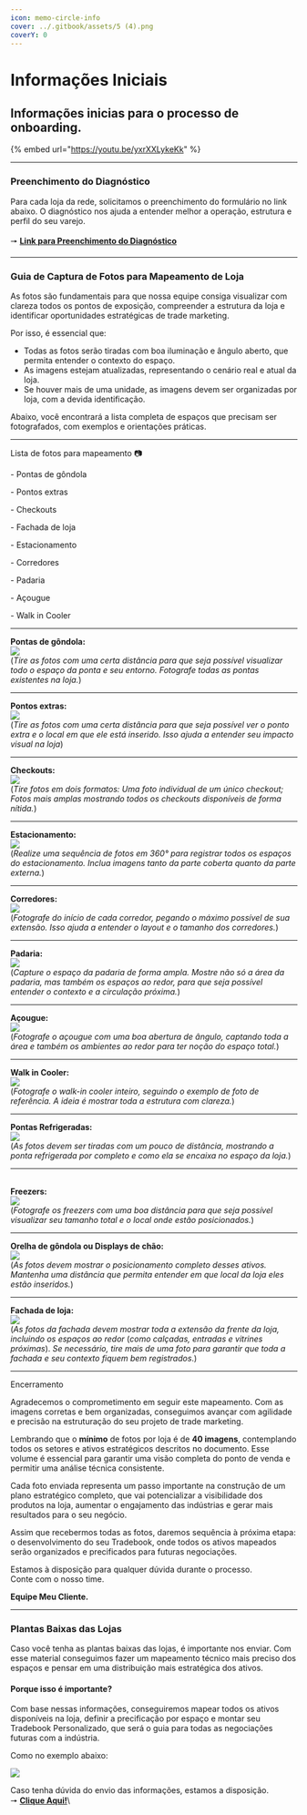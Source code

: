 ```yaml
---
icon: memo-circle-info
cover: ../.gitbook/assets/5 (4).png
coverY: 0
---
```


# Informações Iniciais

## Informações inicias para o processo de onboarding.

{% embed url="https://youtu.be/yxrXXLykeKk" %}

***

### Preenchimento do Diagnóstico

Para cada loja da rede, solicitamos o preenchimento do formulário no link abaixo. O diagnóstico nos ajuda a entender melhor a operação, estrutura e perfil do seu varejo.\
\
🠖 [**Link para Preenchimento do Diagnóstico**](https://form.typeform.com/to/BXqe2Nue)

***

### Guia de Captura de Fotos para Mapeamento de Loja

As fotos são fundamentais para que nossa equipe consiga visualizar com clareza todos os pontos de exposição, compreender a estrutura da loja e identificar oportunidades estratégicas de trade marketing.

Por isso, é essencial que:

* Todas as fotos serão tiradas com boa iluminação e ângulo aberto, que permita entender o contexto do espaço.
* As imagens estejam atualizadas, representando o cenário real e atual da loja.
* Se houver mais de uma unidade, as imagens devem ser organizadas por loja, com a devida identificação.

Abaixo, você encontrará a lista completa de espaços que precisam ser fotografados, com exemplos e orientações práticas.

***

Lista de fotos para mapeamento 📷

\- Pontas de gôndola&#x20;

\- Pontos extras&#x20;

\- Checkouts&#x20;

\- Fachada de loja&#x20;

\- Estacionamento&#x20;

\- Corredores&#x20;

\- Padaria&#x20;

\- Açougue&#x20;

\- Walk in Cooler

***

**Pontas de gôndola:**\
![](https://lh7-rt.googleusercontent.com/docsz/AD_4nXcrsi56st4ib9xyq1szyGx1VOpX29Gh-Id3ESivEVsTlFISps0Z3hHN2AWsXHsIqJNSXarWL0ch7wl2mgidhMp9UHJ69iEn421cOB_mbppKEcRY8JeHuXwfYRQK54I8o1m2Dt838w?key=-670ifXIVGjrN8F0wNmqKw)\
(_Tire as fotos com uma certa distância para que seja possível visualizar todo o espaço da ponta e seu entorno. Fotografe todas as pontas existentes na loja._)

***

**Pontos extras:**\
![](https://lh7-rt.googleusercontent.com/docsz/AD_4nXcCeEcJM5rAYy9zeFo6zfNwY8mYKeRqdobQTUlEIpPdaKiXWuy-nWblF2OQW0bn68SR2BKB_jrqzwrJoVLYcimSS0boko7fMGU7peeK7CTl74V0eR3gBg3-N5mbpG2AQqDThqVB?key=-670ifXIVGjrN8F0wNmqKw)\
(_Tire as fotos com uma certa distância para que seja possível ver o ponto extra e o local em que ele está inserido. Isso ajuda a entender seu impacto visual na loja_)

***

**Checkouts:**\
![](https://lh7-rt.googleusercontent.com/docsz/AD_4nXeq2h15xku89SK8zaz748U0xczFBD21p7Vyvg_uqsiYDQ-UKfpBJbvWRzOYTvLUGE_yTxbt5OQIIr0lQBOEFBHWD91aRg3IJnq4LmSTNPzL9L1SmY2VgnFtOfgcwl6LED1-CH-m?key=-670ifXIVGjrN8F0wNmqKw)\
(_Tire fotos em dois formatos: Uma foto individual de um único checkout;_\
_Fotos mais amplas mostrando todos os checkouts disponíveis de forma nítida._)

***

**Estacionamento:**\
![](https://lh7-rt.googleusercontent.com/docsz/AD_4nXeR_7dK2-L_9GSipTD0FPOliv1U3kmxj-o3bRyOEGYE-ABQkR0u3CAFGpu7QxW5rc55jV5Z8_8H5gGu-6AhQluUZPK6hq4FIiQAzi3nZX4ygHmJmD_rCZ0oXhAfPku0pUfJ2RG_?key=-670ifXIVGjrN8F0wNmqKw)\
(_Realize uma sequência de fotos em 360° para registrar todos os espaços do estacionamento. Inclua imagens tanto da parte coberta quanto da parte externa._)

***

**Corredores:**\
![](https://lh7-rt.googleusercontent.com/docsz/AD_4nXdHOdroqnSlpIDbk_FbQExH_P29T76iSb2AYsf2CbI60J7_pZybgVMLL_y0Acb-vBii8j5n_5rO_bEg1kc9601SGQxzfGtNK_zkr0LvGNRoKZIyBG6A4WqvhVFq0kNm7GVXj1tIJA?key=-670ifXIVGjrN8F0wNmqKw)\
(_Fotografe do início de cada corredor, pegando o máximo possível de sua extensão. Isso ajuda a entender o layout e o tamanho dos corredores._)

***

**Padaria:**\
![](https://lh7-rt.googleusercontent.com/docsz/AD_4nXcucShk69k27Ml1VQvnMNjl59UwpexWbn5ZRPHpHddoMpkcRK0mNaFamMKUWdDD29bjYXn2EsZywZ6Tuq5wIVMnatRwGguMUdIOQirzUPdwuRXLxPxvZKYun0hUZHhQdYPkzzrIqQ?key=-670ifXIVGjrN8F0wNmqKw)\
(_Capture o espaço da padaria de forma ampla. Mostre não só a área da padaria, mas também os espaços ao redor, para que seja possível entender o contexto e a circulação próxima._)

***

**Açougue:**\
![](https://lh7-rt.googleusercontent.com/docsz/AD_4nXc11uVEdT0Kg3cwI0OFXx34yxpGT1Q3V9MdYVjMGFjUEa_hTAfukRGUNEBC1qzITmXCCEfScElraGUczylw9KzaCMJDXRG83fSEZCP51gNJR-BZb4nvN3LoAtNCRtPgbCgZU1pZ6A?key=-670ifXIVGjrN8F0wNmqKw)\
(_Fotografe o açougue com uma boa abertura de ângulo, captando toda a área e também os ambientes ao redor para ter noção do espaço total._)

***

**Walk in Cooler:**\
![](https://lh7-rt.googleusercontent.com/docsz/AD_4nXdUg_viFRZseUcQn5x-qZ9DyRrVieCSKhoJG0io_TLAgqKZPpDKGCC19P76784prsVPMN3cYabfqHg_gWLSrIaxr8sWFMKsPOKe8cfUFJp3yicDQqKkzNG_YxgYdONftFslH_pw?key=-670ifXIVGjrN8F0wNmqKw)\
(_Fotografe o walk-in cooler inteiro, seguindo o exemplo de foto de referência. A ideia é mostrar toda a estrutura com clareza._)&#x20;

***

**Pontas Refrigeradas:**\
![](https://lh7-rt.googleusercontent.com/docsz/AD_4nXfVd2u-qRj-GL_WdgTcWCsS8m26KGKSr9L48vzqkX0RYBHwiatOml8ZP_jYjVVcZWld-WnopbZtG7iomZliNAaACkspnBQKM4X--ZjZkNebeJLFihjmzsyEqXvR2BunLfYS7xEi?key=-670ifXIVGjrN8F0wNmqKw)\
(_As fotos devem ser tiradas com um pouco de distância, mostrando a ponta refrigerada por completo e como ela se encaixa no espaço da loja._)&#x20;

***

\
**Freezers:**\
![](https://lh7-rt.googleusercontent.com/docsz/AD_4nXdA3-oSwGLigNHSn3mkClFcbG8IH2uQbKp4DoKhAKQ0atP3PfW5SF-Oiet_UUGPpTbGBbo2t4PrNDp-rYlUijYOPxqeriOayyGoR8IvO0vS6ZWHKAikcpV1N7VlPI-zBjq17mfNJA?key=-670ifXIVGjrN8F0wNmqKw)\
(_Fotografe os freezers com uma boa distância para que seja possível visualizar seu tamanho total e o local onde estão posicionados._)

***

**Orelha de gôndola ou Displays de chão:**\
![](https://lh7-rt.googleusercontent.com/docsz/AD_4nXfLAyuPOoqmAsyRqSaT5_0yvJItziac1uoB1DBE7NOP7S1cJLc-Uq_qZ_Osg8o37o4pB5n1Rr43cDWAhRuhHP21ymO4LKpIjiq_ySJ33X_pi4E_vrCvpFXtogc_ctmByt1iE_Fj8A?key=-670ifXIVGjrN8F0wNmqKw)\
(_As fotos devem mostrar o posicionamento completo desses ativos. Mantenha uma distância que permita entender em que local da loja eles estão inseridos._)&#x20;

***

**Fachada de loja:**\
![](https://lh7-rt.googleusercontent.com/docsz/AD_4nXdYfgtoqWJ0C7jPYPcQp4Ew2DWYNxzOqueo_l5E5YR5z8pH_Pceu3kI2YjjMqz_kP_kjH6wfkEBfZOrKd7l9BLd8DN1L33rXOpZ02IgXb-f8l4dCEDiqeISF2TKRjFnxTtMQ66dEQ?key=-670ifXIVGjrN8F0wNmqKw)\
(_As fotos da fachada devem mostrar toda a extensão da frente da loja, incluindo os espaços ao redor_ (_como calçadas, entradas e vitrines próximas_). _Se necessário, tire mais de uma foto para garantir que toda a fachada e seu contexto fiquem bem registrados_.)

***

Encerramento

Agradecemos o comprometimento em seguir este mapeamento. Com as imagens corretas e bem organizadas, conseguimos avançar com agilidade e precisão na estruturação do seu projeto de trade marketing.

Lembrando que o **mínimo** de fotos por loja é de **40 imagens**, contemplando todos os setores e ativos estratégicos descritos no documento. Esse volume é essencial para garantir uma visão completa do ponto de venda e permitir uma análise técnica consistente.

Cada foto enviada representa um passo importante na construção de um plano estratégico completo, que vai potencializar a visibilidade dos produtos na loja, aumentar o engajamento das indústrias e gerar mais resultados para o seu negócio.

Assim que recebermos todas as fotos, daremos sequência à próxima etapa: o desenvolvimento do seu Tradebook, onde todos os ativos mapeados serão organizados e precificados para futuras negociações.

Estamos à disposição para qualquer dúvida durante o processo.\
Conte com o nosso time.

**Equipe Meu Cliente.**

***

### Plantas Baixas das Lojas

Caso você tenha as plantas baixas das lojas, é importante nos enviar. Com esse material conseguimos fazer um mapeamento técnico mais preciso dos espaços e pensar em uma distribuição mais estratégica dos ativos.



#### Porque isso é importante?

Com base nessas informações, conseguiremos mapear todos os ativos disponíveis na loja, definir a precificação por espaço e montar seu Tradebook Personalizado, que será o guia para todas as negociações futuras com a indústria.

Como no exemplo abaixo:

![](https://lh7-rt.googleusercontent.com/docsz/AD_4nXcH094XJLhdd-zYmYSUbLTwGoHEq1Kcg9HNLi-etFpGG7Amx54FsxADnwRgbeMrbp5RZFPqKtKP-GE-gp6JbKkBEP39ApQKz3IBK_CfUbROQgzxKWfwM83OAIhDYdt7Dl7S0nZE?key=pyXSZTqxl8rJTAGXQ6kLmA)



Caso tenha dúvida do envio das informações, estamos a disposição. \
🠖 [**Clique Aqui!**](https://wa.me/5511951317720)\
